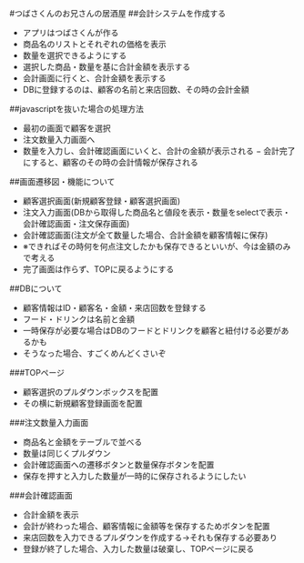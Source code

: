 #つばさくんのお兄さんの居酒屋
##会計システムを作成する

- アプリはつばさくんが作る
- 商品名のリストとそれぞれの価格を表示
- 数量を選択できるようにする
- 選択した商品・数量を基に合計金額を表示する
- 会計画面に行くと、合計金額を表示する
- DBに登録するのは、顧客の名前と来店回数、その時の会計金額

##javascriptを抜いた場合の処理方法
- 最初の画面で顧客を選択
- 注文数量入力画面へ
- 数量を入力し、会計確認画面にいくと、合計の金額が表示される
− 会計完了にすると、顧客のその時の会計情報が保存される

##画面遷移図・機能について
- 顧客選択画面(新規顧客登録・顧客選択画面)
- 注文入力画面(DBから取得した商品名と値段を表示・数量をselectで表示・会計確認画面・注文保存画面)
- 会計確認画面(注文が全て数量した場合、合計金額を顧客情報に保存)
- ※できればその時何を何点注文したかも保存できるといいが、今は金額のみで考える
- 完了画面は作らず、TOPに戻るようにする

##DBについて
- 顧客情報はID・顧客名・金額・来店回数を登録する
- フード・ドリンクは名前と金額
- 一時保存が必要な場合はDBのフードとドリンクを顧客と紐付ける必要があるかも
- そうなった場合、すごくめんどくさいぞ

###TOPページ
- 顧客選択のプルダウンボックスを配置
- その横に新規顧客登録画面を配置

###注文数量入力画面
- 商品名と金額をテーブルで並べる
- 数量は同じくプルダウン
- 会計確認画面への遷移ボタンと数量保存ボタンを配置
- 保存を押すと入力した数量が一時的に保存されるようにしたい

###会計確認画面
- 合計金額を表示
- 会計が終わった場合、顧客情報に金額等を保存するためボタンを配置
- 来店回数を入力できるプルダウンを作成する→それも保存する必要あり
- 登録が終了した場合、入力した数量は破棄し、TOPページに戻る

